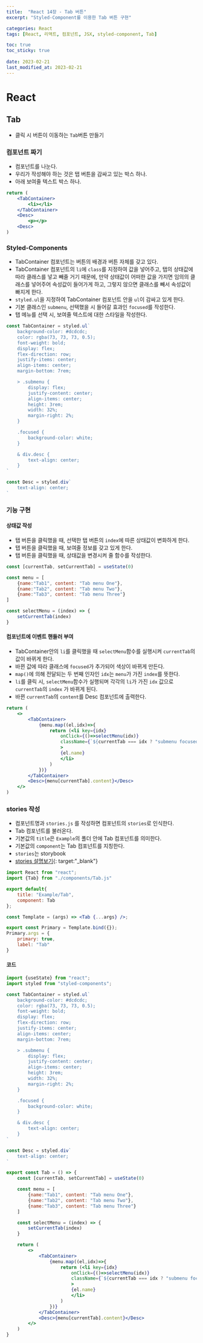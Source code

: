 ```yaml
---
title:  "React 14장 - Tab 버튼"
excerpt: "Styled-Component를 이용한 Tab 버튼 구현"

categories: React
tags: [React, 리액트, 컴포넌트, JSX, styled-component, Tab]

toc: true
toc_sticky: true
 
date: 2023-02-21
last_modified_at: 2023-02-21
---
```

# React
## Tab
- 클릭 시 버튼이 이동하는 `Tab`버튼 만들기

### 컴포넌트 짜기
- 컴포넌트를 나눈다.
- 우리가 작성해야 하는 것은 탭 버튼을 감싸고 있는 박스 하나.
- 아래 보여줄 텍스트 박스 하나.


```jsx
return (
    <TabContainer>
        <li></li>
    </TabContainer>
    <Desc>
        <p></p>
    <Desc>
)
```


### Styled-Components
- TabContainer 컴포넌트는 버튼의 배경과 버튼 자체를 갖고 있다.
- TabContainer 컴포넌트의 `li`에 `class`를 지정하여 값을 넣어주고, 탭의 상태값에 따라 클래스를 넣고 빼줄 거기 때문에, 만약 상태값이 어떠한 값을 가지면 임의의 클래스를 넣어주어 속성값이 들어가게 하고, 그렇지 않으면 클래스를 빼서 속성값이 빠지게 한다.
- `styled.ul`을 지정하여 TabContainer 컴포넌트 안을 `ul`이 감싸고 있게 한다.
- 기본 클래스인 `submenu`, 선택했을 시 들어갈 효과인 `focused`를 작성한다.
- 탭 메뉴를 선택 시, 보여줄 텍스트에 대한 스타일을 작성한다.



```jsx
const TabContainer = styled.ul`
    background-color: #dcdcdc;
    color: rgba(73, 73, 73, 0.5);
    font-weight: bold;
    display: flex;
    flex-direction: row;
    justify-items: center;
    align-items: center;
    margin-bottom: 7rem;

    > .submenu {
        display: flex;
        justify-content: center;
        align-items: center;
        height: 3rem;
        width: 32%;
        margin-right: 2%;
    }

    .focused {
        background-color: white;
    }

    & div.desc {
        text-align: center;
    }
`

const Desc = styled.div`
    text-align: center;
`
```


### 기능 구현
#### 상태값 작성
- 탭 버튼을 클릭했을 때, 선택한 탭 버튼의 `index`에 따른 상태값이 변화하게 한다.
- 탭 버튼을 클릭했을 때, 보여줄 정보를 갖고 있게 한다.
- 탭 버튼을 클릭했을 때, 상태값을 변경시켜 줄 함수를 작성한다.


```jsx
const [currentTab, setCurrentTab] = useState(0)

const menu = [
    {name:"Tab1", content: "Tab menu One"},
    {name:"Tab2", content: "Tab menu Two"},
    {name:"Tab3", content: "Tab menu Three"}
]

const selectMenu = (index) => {
    setCurrentTab(index)
}
```


#### 컴포넌트에 이벤트 핸들러 부여
- TabContainer안의 `li`를 클릭했을 때 `selectMenu`함수를 실행시켜 `currentTab`의 값이 바뀌게 한다.
- 바뀐 값에 따라 클래스에 `focused`가 추가되어 색상이 바뀌게 만든다.
- `map()`에 의해 전달되는 두 번째 인자인 `idx`는 `menu`가 가진 `index`를 뜻한다.
- `li`를 클릭 시, `selectMenu`함수가 실행되며 각각의 `li`가 가진 `idx` 값으로 `currentTab`의 `index` 가 바뀌게 된다.
- 바뀐 `currentTab`의 `content`를 Desc 컴포넌트에 출력한다.


```jsx
return (
    <>
        <TabContainer>
            {menu.map((el,idx)=>{
                return (<li key={idx}
                    onClick={()=>selectMenu(idx)}
                    className={`${currentTab === idx ? "submenu focused":"submenu"}`}
                    >
                    {el.name}
                    </li>
                )
            })}
        </TabContainer>
        <Desc>{menu[currentTab].content}</Desc>
    </>
)
```

### stories 작성
- 컴포넌트명과 `stories.js` 를 작성하면 컴포넌트의 `stories`로 인식한다.
- Tab 컴포넌트를 불러온다.
- 기본값의 `title`은 `Example`의 폴더 안에 Tab 컴포넌트를 의미한다.
- 기본값의 `component`는 Tab 컴포넌트를 지칭한다.
- `stories`는 storybook
- [stories 설명보기](https://choigirang.github.io/react/3-React-Storybook/){: target:"_blank"}


```jsx
import React from "react";
import {Tab} from "./components/Tab.js"

export default{
    title: "Example/Tab",
    component: Tab
};

const Template = (args) => <Tab {...args} />;

export const Primary = Template.bind({});
Primary.args = {
    primary: true,
    label: "Tab"
}
```

#### 코드
```jsx
import {useState} from "react";
import styled from "styled-components";

const TabContainer = styled.ul`
    background-color: #dcdcdc;
    color: rgba(73, 73, 73, 0.5);
    font-weight: bold;
    display: flex;
    flex-direction: row;
    justify-items: center;
    align-items: center;
    margin-bottom: 7rem;

    > .submenu {
        display: flex;
        justify-content: center;
        align-items: center;
        height: 3rem;
        width: 32%;
        margin-right: 2%;
    }

    .focused {
        background-color: white;
    }

    & div.desc {
        text-align: center;
    }
`

const Desc = styled.div`
    text-align: center;
`

export const Tab = () => {
    const [currentTab, setCurrentTab] = useState(0)

    const menu = [
        {name:"Tab1", content: "Tab menu One"},
        {name:"Tab2", content: "Tab menu Two"},
        {name:"Tab3", content: "Tab menu Three"}
    ]

    const selectMenu = (index) => {
        setCurrentTab(index)
    }

    return (
        <>
            <TabContainer>
                {menu.map((el,idx)=>{
                    return (<li key={idx}
                        onClick={()=>selectMenu(idx)}
                        className={`${currentTab === idx ? "submenu focused":"submenu"}`}
                        >
                        {el.name}
                        </li>
                    )
                })}
            </TabContainer>
            <Desc>{menu[currentTab].content}</Desc>
        </>
    )
}
```